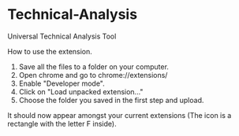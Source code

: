 # Technical-Analysis
Universal Technical Analysis Tool


How to use the extension.

1. Save all the files to a folder on your computer.
2. Open chrome and go to chrome://extensions/
3. Enable "Developer mode".
4. Click on "Load unpacked extension..."
5. Choose the folder you saved in the first step and upload.

It should now appear amongst your current extensions (The icon is a rectangle with the letter F inside).
